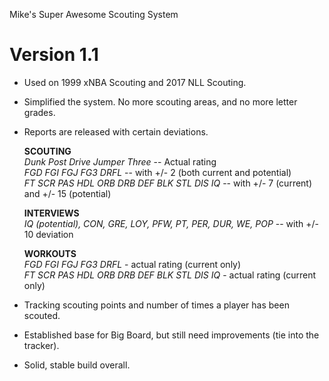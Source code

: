 Mike's Super Awesome Scouting System

Version 1.1
========

+ Used on 1999 xNBA Scouting and 2017 NLL Scouting.
+ Simplified the system. No more scouting areas, and no more letter grades.
+ Reports are released with certain deviations.  

	**SCOUTING**  
	*Dunk Post Drive Jumper Three* -- Actual rating  
	*FGD FGI FGJ FG3 DRFL* -- with +/- 2 (both current and potential)  
	*FT SCR PAS HDL ORB DRB DEF BLK STL DIS IQ* -- with +/- 7 (current) and +/- 15 (potential) 

	**INTERVIEWS**  
	*IQ (potential), CON, GRE, LOY, PFW, PT, PER, DUR, WE, POP* -- with +/- 10 deviation

	**WORKOUTS**  
	*FGD FGI FGJ FG3 DRFL* - actual rating (current only)  
	*FT SCR PAS HDL ORB DRB DEF BLK STL DIS IQ* - actual rating (current only)

+ Tracking scouting points and number of times a player has been scouted.
+ Established base for Big Board, but still need improvements (tie into the tracker).
+ Solid, stable build overall.